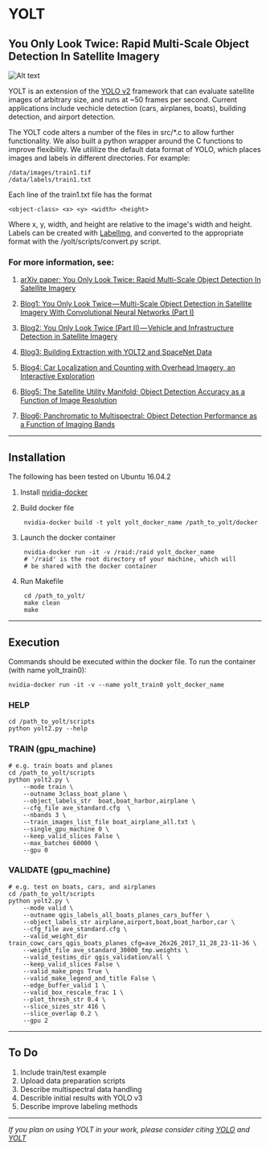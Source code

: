 # YOLT #

## You Only Look Twice: Rapid Multi-Scale Object Detection In Satellite Imagery

![Alt text](/test_images/header.jpg?raw=true "")

YOLT is an extension of the [YOLO v2](https://pjreddie.com/darknet/yolov2/) framework that can evaluate satellite images of arbitrary size, and runs at ~50 frames per second.  Current applications include vechicle detection (cars, airplanes, boats), building detection, and airport detection.

The YOLT code alters a number of the files in src/*.c to allow further functionality.  We also built a python wrapper around the C functions to improve flexibility.  We utililize the default data format of YOLO, which places images and labels in different directories.  For example: 

    /data/images/train1.tif
    /data/labels/train1.txt

Each line of the train1.txt file has the format

    <object-class> <x> <y> <width> <height>

Where x, y, width, and height are relative to the image's width and height. Labels can be created with [LabelImg](https://github.com/tzutalin/labelImg), and converted to the appropriate format with the /yolt/scripts/convert.py script.  


### For more information, see:

1. [arXiv paper: You Only Look Twice: Rapid Multi-Scale Object Detection In Satellite Imagery](https://arxiv.org/abs/1805.09512)

2. [Blog1: You Only Look Twice — Multi-Scale Object Detection in Satellite Imagery With Convolutional Neural Networks (Part I)](https://medium.com/the-downlinq/you-only-look-twice-multi-scale-object-detection-in-satellite-imagery-with-convolutional-neural-38dad1cf7571)

3. [Blog2: You Only Look Twice (Part II) — Vehicle and Infrastructure Detection in Satellite Imagery](https://medium.com/the-downlinq/you-only-look-twice-multi-scale-object-detection-in-satellite-imagery-with-convolutional-neural-34f72f659588)

4. [Blog3: Building Extraction with YOLT2 and SpaceNet Data](https://medium.com/the-downlinq/building-extraction-with-yolt2-and-spacenet-data-a926f9ffac4f)

5. [Blog4: Car Localization and Counting with Overhead Imagery, an Interactive Exploration
](https://medium.com/the-downlinq/car-localization-and-counting-with-overhead-imagery-an-interactive-exploration-9d5a029a596b)

6. [Blog5: The Satellite Utility Manifold; Object Detection Accuracy as a Function of Image Resolution
](https://medium.com/the-downlinq/the-satellite-utility-manifold-object-detection-accuracy-as-a-function-of-image-resolution-ebb982310e8c)

7. [Blog6: Panchromatic to Multispectral: Object Detection Performance as a Function of Imaging Bands](https://medium.com/the-downlinq/panchromatic-to-multispectral-object-detection-performance-as-a-function-of-imaging-bands-51ecaaa3dc56)

---

## Installation #

The following has been tested on Ubuntu 16.04.2

1. Install [nvidia-docker](https://github.com/NVIDIA/nvidia-docker)

2. Build docker file

        nvidia-docker build -t yolt yolt_docker_name /path_to_yolt/docker

3. Launch the docker container

        nvidia-docker run -it -v /raid:/raid yolt_docker_name
        # '/raid' is the root directory of your machine, which will
        # be shared with the docker container

4. Run Makefile

        cd /path_to_yolt/
        make clean
        make
        
---

## Execution #

Commands should be executed within the docker file.  To run the container (with name yolt_train0):

    nvidia-docker run -it -v --name yolt_train0 yolt_docker_name


### HELP
    cd /path_to_yolt/scripts
    python yolt2.py --help


### TRAIN (gpu_machine)


    # e.g. train boats and planes
    cd /path_to_yolt/scripts
    python yolt2.py \
        --mode train \
        --outname 3class_boat_plane \
        --object_labels_str  boat,boat_harbor,airplane \
        --cfg_file ave_standard.cfg  \
        --nbands 3 \
        --train_images_list_file boat_airplane_all.txt \
        --single_gpu_machine 0 \
        --keep_valid_slices False \
        --max_batches 60000 \
        --gpu 0

### VALIDATE (gpu_machine)

    # e.g. test on boats, cars, and airplanes
    cd /path_to_yolt/scripts
    python yolt2.py \
        --mode valid \
        --outname qgis_labels_all_boats_planes_cars_buffer \
        --object_labels_str airplane,airport,boat,boat_harbor,car \
        --cfg_file ave_standard.cfg \
        --valid_weight_dir train_cowc_cars_qgis_boats_planes_cfg=ave_26x26_2017_11_28_23-11-36 \
        --weight_file ave_standard_30000_tmp.weights \
        --valid_testims_dir qgis_validation/all \
        --keep_valid_slices False \
        --valid_make_pngs True \
        --valid_make_legend_and_title False \
        --edge_buffer_valid 1 \
        --valid_box_rescale_frac 1 \
        --plot_thresh_str 0.4 \
        --slice_sizes_str 416 \
        --slice_overlap 0.2 \
        --gpu 2


---

## To Do #
1. Include train/test example
2. Upload data preparation scripts
3. Describe multispectral data handling
4. Describle initial results with YOLO v3
5. Describe improve labeling methods


---

_If you plan on using YOLT in your work, please consider citing [YOLO](https://arxiv.org/abs/1612.08242) and [YOLT](https://arxiv.org/abs/1805.09512)_
